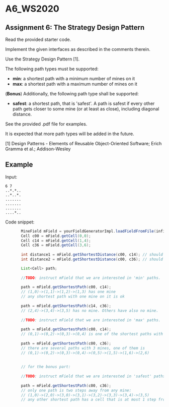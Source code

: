 # A6_WS2020

Assignment 6: The Strategy Design Pattern
----------------------------------------------

Read the provided starter code.

Implement the given interfaces as described in the comments therein.

Use the Strategy Design Pattern [1]. 

The following path types must be supported:
* **min**: a shortest path with a minimum number of mines on it
* **max**: a shortest path with a maximum number of mines on it

(**Bonus**) Additionally, the following path type shall be supported: 
* **safest**: a shortest path, that is 'safest'. A path is safest if every other path gets closer to some mine (or at least as close), including diagonal distance.

See the provided .pdf file for examples.

It is expected that more path types will be added in the future.


[1] Design Patterns - Elements of Reusable Object-Oriented Software; Erich Gramma et al.; Addison-Wesley

Example
------------------
Input:
 ```
6 7
..*.*..
..*..*.
.......
.......
.......
....*..

 ```
Code snippet:

 ```java
        MineField mField = yourFieldGeneratorImpl.loadFieldFromFile(infile);
        Cell c00 = mField.getCell(0,0);
        Cell c14 = mField.getCell(1,4);
        Cell c36 = mField.getCell(3,6);
               
        int distance1 = mField.getShortestDistance(c00, c14); // should return 4
        int distance2 = mField.getShortestDistance(c00, c36); // should return 8

        List<Cell> path;
        
        //TODO: instruct mField that we are interested in 'min' paths.
        
        path = mField.getShortestPath(c00, c14); 
        // (1,0)->(1,1)->(1,2)->(1,3) has one mine
        // any shortest path with one mine on it is ok
        
        path = mField.getShortestPath(c14, c36); 
        // (2,4)->(3,4)->(3,5) has no mine. Others have also no mine.
        
        //TODO: instruct mField that we are interested in 'max' paths.
        
        path = mField.getShortestPath(c00, c14); 
        // (0,1)->(0,2)->(0,3)->(0,4) is one of the shortest paths with two mines
        
        path = mField.getShortestPath(c00, c36);
        // there are several paths with 3 mines, one of them is
        // (0,1)->(0,2)->(0,3)->(0,4)->(0,5)->(1,5)->(1,6)->(2,6)
       
       
        // for the bonus part:
        
        //TODO: instruct mField that we are interested in 'safest' paths.
        
        path = mField.getShortestPath(c00, c36);
        // only one path is two steps away from any mine:
        // (1,0)->(2,0)->(3,0)->(3,1)->(3,2)->(3,3)->(3,4)->(3,5)
        // any other shortest path has a cell that is at most 1 step from a mine

```
